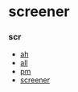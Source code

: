 # screener


### scr
- [ah](/bot/reference/telegram/screener/scr/ah)
- [all](/bot/reference/telegram/screener/scr/all)
- [pm](/bot/reference/telegram/screener/scr/pm)
- [screener](/bot/reference/telegram/screener/screener)
